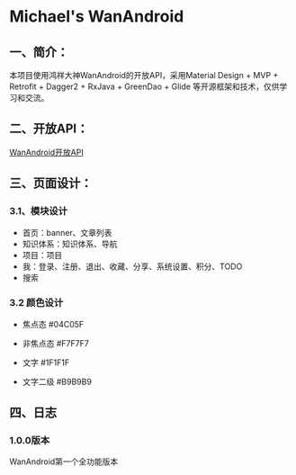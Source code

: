# Michael's WanAndroid

## 一、简介：

本项目使用鸿祥大神WanAndroid的开放API，采用Material Design + MVP + Retrofit + Dagger2 + RxJava + GreenDao + Glide
等开源框架和技术，仅供学习和交流。

## 二、开放API：
[WanAndroid开放API](https://www.wanandroid.com/blog/show/2)

## 三、页面设计：
### 3.1、模块设计
- 首页：banner、文章列表
- 知识体系：知识体系、导航
- 项目：项目
- 我：登录、注册、退出、收藏、分享、系统设置、积分、TODO
- 搜索

### 3.2 颜色设计
- 焦点态 #04C05F
- 非焦点态 #F7F7F7

- 文字 #1F1F1F
- 文字二级 #B9B9B9

## 四、日志
### 1.0.0版本
WanAndroid第一个全功能版本




